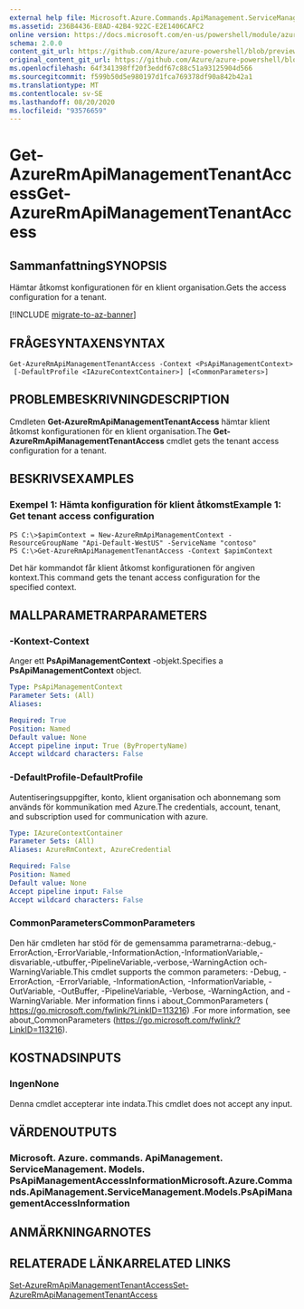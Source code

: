 ```yaml
---
external help file: Microsoft.Azure.Commands.ApiManagement.ServiceManagement.dll-Help.xml
ms.assetid: 236B4436-E8AD-42B4-922C-E2E1406CAFC2
online version: https://docs.microsoft.com/en-us/powershell/module/azurerm.apimanagement/get-azurermapimanagementtenantaccess
schema: 2.0.0
content_git_url: https://github.com/Azure/azure-powershell/blob/preview/src/ResourceManager/ApiManagement/Commands.ApiManagement/help/Get-AzureRmApiManagementTenantAccess.md
original_content_git_url: https://github.com/Azure/azure-powershell/blob/preview/src/ResourceManager/ApiManagement/Commands.ApiManagement/help/Get-AzureRmApiManagementTenantAccess.md
ms.openlocfilehash: 64f341398ff20f3eddf67c88c51a93125904d566
ms.sourcegitcommit: f599b50d5e980197d1fca769378df90a842b42a1
ms.translationtype: MT
ms.contentlocale: sv-SE
ms.lasthandoff: 08/20/2020
ms.locfileid: "93576659"
---
```

# <span data-ttu-id="a825d-101">Get-AzureRmApiManagementTenantAccess</span><span class="sxs-lookup"><span data-stu-id="a825d-101">Get-AzureRmApiManagementTenantAccess</span></span>

## <span data-ttu-id="a825d-102">Sammanfattning</span><span class="sxs-lookup"><span data-stu-id="a825d-102">SYNOPSIS</span></span>
<span data-ttu-id="a825d-103">Hämtar åtkomst konfigurationen för en klient organisation.</span><span class="sxs-lookup"><span data-stu-id="a825d-103">Gets the access configuration for a tenant.</span></span>

[!INCLUDE [migrate-to-az-banner](../../includes/migrate-to-az-banner.md)]

## <span data-ttu-id="a825d-104">FRÅGESYNTAXEN</span><span class="sxs-lookup"><span data-stu-id="a825d-104">SYNTAX</span></span>

```
Get-AzureRmApiManagementTenantAccess -Context <PsApiManagementContext>
 [-DefaultProfile <IAzureContextContainer>] [<CommonParameters>]
```

## <span data-ttu-id="a825d-105">PROBLEMBESKRIVNING</span><span class="sxs-lookup"><span data-stu-id="a825d-105">DESCRIPTION</span></span>
<span data-ttu-id="a825d-106">Cmdleten **Get-AzureRmApiManagementTenantAccess** hämtar klient åtkomst konfigurationen för en klient organisation.</span><span class="sxs-lookup"><span data-stu-id="a825d-106">The **Get-AzureRmApiManagementTenantAccess** cmdlet gets the tenant access configuration for a tenant.</span></span>

## <span data-ttu-id="a825d-107">BESKRIVS</span><span class="sxs-lookup"><span data-stu-id="a825d-107">EXAMPLES</span></span>

### <span data-ttu-id="a825d-108">Exempel 1: Hämta konfiguration för klient åtkomst</span><span class="sxs-lookup"><span data-stu-id="a825d-108">Example 1: Get tenant access configuration</span></span>
```
PS C:\>$apimContext = New-AzureRmApiManagementContext -ResourceGroupName "Api-Default-WestUS" -ServiceName "contoso"
PS C:\>Get-AzureRmApiManagementTenantAccess -Context $apimContext 
```

<span data-ttu-id="a825d-109">Det här kommandot får klient åtkomst konfigurationen för angiven kontext.</span><span class="sxs-lookup"><span data-stu-id="a825d-109">This command gets the tenant access configuration for the specified context.</span></span>

## <span data-ttu-id="a825d-110">MALLPARAMETRAR</span><span class="sxs-lookup"><span data-stu-id="a825d-110">PARAMETERS</span></span>

### <span data-ttu-id="a825d-111">-Kontext</span><span class="sxs-lookup"><span data-stu-id="a825d-111">-Context</span></span>
<span data-ttu-id="a825d-112">Anger ett **PsApiManagementContext** -objekt.</span><span class="sxs-lookup"><span data-stu-id="a825d-112">Specifies a **PsApiManagementContext** object.</span></span>

```yaml
Type: PsApiManagementContext
Parameter Sets: (All)
Aliases: 

Required: True
Position: Named
Default value: None
Accept pipeline input: True (ByPropertyName)
Accept wildcard characters: False
```

### <span data-ttu-id="a825d-113">-DefaultProfile</span><span class="sxs-lookup"><span data-stu-id="a825d-113">-DefaultProfile</span></span>
<span data-ttu-id="a825d-114">Autentiseringsuppgifter, konto, klient organisation och abonnemang som används för kommunikation med Azure.</span><span class="sxs-lookup"><span data-stu-id="a825d-114">The credentials, account, tenant, and subscription used for communication with azure.</span></span>
 
```yaml
Type: IAzureContextContainer
Parameter Sets: (All)
Aliases: AzureRmContext, AzureCredential

Required: False
Position: Named
Default value: None
Accept pipeline input: False
Accept wildcard characters: False
```

### <span data-ttu-id="a825d-115">CommonParameters</span><span class="sxs-lookup"><span data-stu-id="a825d-115">CommonParameters</span></span>
<span data-ttu-id="a825d-116">Den här cmdleten har stöd för de gemensamma parametrarna:-debug,-ErrorAction,-ErrorVariable,-InformationAction,-InformationVariable,-disvariable,-utbuffer,-PipelineVariable,-verbose,-WarningAction och-WarningVariable.</span><span class="sxs-lookup"><span data-stu-id="a825d-116">This cmdlet supports the common parameters: -Debug, -ErrorAction, -ErrorVariable, -InformationAction, -InformationVariable, -OutVariable, -OutBuffer, -PipelineVariable, -Verbose, -WarningAction, and -WarningVariable.</span></span> <span data-ttu-id="a825d-117">Mer information finns i about_CommonParameters ( https://go.microsoft.com/fwlink/?LinkID=113216) .</span><span class="sxs-lookup"><span data-stu-id="a825d-117">For more information, see about_CommonParameters (https://go.microsoft.com/fwlink/?LinkID=113216).</span></span>

## <span data-ttu-id="a825d-118">KOSTNADS</span><span class="sxs-lookup"><span data-stu-id="a825d-118">INPUTS</span></span>

### <span data-ttu-id="a825d-119">Ingen</span><span class="sxs-lookup"><span data-stu-id="a825d-119">None</span></span>
<span data-ttu-id="a825d-120">Denna cmdlet accepterar inte indata.</span><span class="sxs-lookup"><span data-stu-id="a825d-120">This cmdlet does not accept any input.</span></span>

## <span data-ttu-id="a825d-121">VÄRDEN</span><span class="sxs-lookup"><span data-stu-id="a825d-121">OUTPUTS</span></span>

### <span data-ttu-id="a825d-122">Microsoft. Azure. commands. ApiManagement. ServiceManagement. Models. PsApiManagementAccessInformation</span><span class="sxs-lookup"><span data-stu-id="a825d-122">Microsoft.Azure.Commands.ApiManagement.ServiceManagement.Models.PsApiManagementAccessInformation</span></span>

## <span data-ttu-id="a825d-123">ANMÄRKNINGAR</span><span class="sxs-lookup"><span data-stu-id="a825d-123">NOTES</span></span>

## <span data-ttu-id="a825d-124">RELATERADE LÄNKAR</span><span class="sxs-lookup"><span data-stu-id="a825d-124">RELATED LINKS</span></span>

[<span data-ttu-id="a825d-125">Set-AzureRmApiManagementTenantAccess</span><span class="sxs-lookup"><span data-stu-id="a825d-125">Set-AzureRmApiManagementTenantAccess</span></span>](./Set-AzureRmApiManagementTenantAccess.md)


